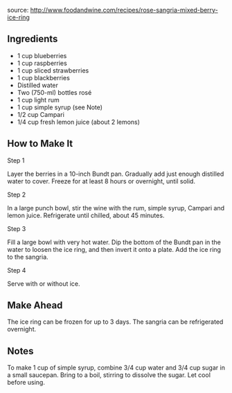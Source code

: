 source: http://www.foodandwine.com/recipes/rose-sangria-mixed-berry-ice-ring

## Ingredients
* 1 cup blueberries
* 1 cup raspberries
* 1 cup sliced strawberries
* 1 cup blackberries
* Distilled water 
* Two (750-ml) bottles rosé 
* 1 cup light rum 
* 1 cup simple syrup (see Note)
* 1/2 cup Campari
* 1/4 cup fresh lemon juice (about 2 lemons)

## How to Make It

Step 1

Layer the berries in a 10-inch Bundt pan. Gradually add just enough distilled water to cover. Freeze for at least 8 hours or overnight, until solid.

Step 2    

In a large punch bowl, stir the wine with the rum, simple syrup, Campari and lemon juice. Refrigerate until chilled, about 45 minutes.

Step 3    

Fill a large bowl with very hot water. Dip the bottom of the Bundt pan in the water to loosen the ice ring, and then invert it onto a plate. Add the ice ring to the sangria.

Step 4    

Serve with or without ice.

## Make Ahead
The ice ring can be frozen for up to 3 days. The sangria can be refrigerated overnight.

## Notes
To make 1 cup of simple syrup, combine 3/4 cup water and 3/4 cup sugar in a small saucepan. Bring to a boil, stirring to dissolve the sugar. Let cool before using. 

